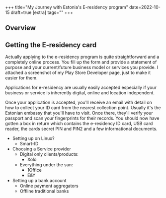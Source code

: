 +++
title="My Journey with Estonia's E-residency program"
date=2022-10-15
draft=true
[extra]
tags=""
+++

## Overview

<!-- toc -->

## Getting the E-residency card

Actually applying to the e-residency program is quite straightforward and a
completely online process. You fill up the form and provide a statement of
purpose and your current/future business model or services you provide.
I attached a screenshot of my Play Store Developer page, just to make it
easier for them.

Applications for e-residency are usually easily accepted especially if your
business or service is inherently digital, online and location
independent.

<!-- more -->

Once your application is accepted, you'll receive an email with detail on how
to collect your ID card from the nearest collection point. Usually it's the
Estonian embassy that you'll have to visit. Once there, they'll verify your
passport and scan your fingerprints for their records. You should now have
gotten a box in return which contains the e-residency ID card, USB card reader,
the cards secret PIN and PIN2 and a few informational documents.

* Setting up on Linux?
    * Smart-ID
* Choosing a Service provider
    * Digital only clients/products:
        * Xolo
    * Everything under the sun:
        * 1Office
        * E&Y
* Setting up a bank account
    * Online payment aggregators
    * Offline traditional banks

